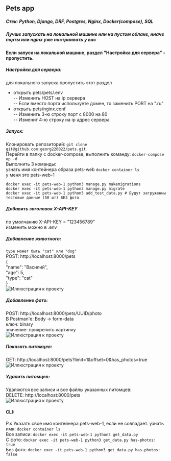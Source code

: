 ## Pets app
##### Стек: Python, Django, DRF, Postgres, Nginx, Docker(compose), SQL  
##### Лучше запускать на локальной машине или на пустом облаке, иначе порты или nginx уже настраивать у вас  
#### Если запуск на локальной машине, раздел "Настройка для сервера" - пропустить.  
##### Настройка для сервера:  
для локального запуска пропустить этот раздел  
- открыть pets/pets/.env  
-- Изменить HOST на ip сервера  
-- Если вместо порта используете домен, то заменить PORT на ".ru"  
- открыть pets/nginx.conf  
-- Изменить 3-ю строку порт с 8000 на 80  
-- Изменит 4-ю строку на ip адрес сервера  
  
  
##### Запуск:  
Клонировать репозиторий: ```git clone git@github.com:georg220022/pets.git```  
Перейти в папку с docker-compose, выполнить команду: ```docker-compose up -d```  
Выполнить 3 команды:  
узнать имя контейнера образа pets-web ```docker container ls```  
у меня это pets-web-1  
```
docker exec -it pets-web-1 python3 manage.py makemigrations  
docker exec -it pets-web-1 python3 manage.py migrate  
docker exec -it pets-web-1 python3 add_test_data.py # Будут загруженны тестовые данные (50 шт) БЕЗ фото  
```  
##### Добавить заголовок X-API-KEY  
по умолчанию X-API-KEY = "123456789"  
изменить можно в .env  
  
##### Добавление животного:  
```type может быть "cat" или "dog"```  
POST: http://localhost:8000/pets  
{  
    "name": "Василий",  
    "age": 5,  
    "type": "cat"   
}  
![Иллюстрация к проекту](https://github.com/georg220022/pets/blob/main/img/add_pet.png)    
##### Добавление фото:  
POST: http://localhost:8000/pets/UUID/photo  
В Postman'e: Body -> form-data  
ключ: binary  
значение: прикрепить картинку  
![Иллюстрация к проекту](https://github.com/georg220022/pets/blob/main/img/add_photo.png)   
##### Показать питомцев:  
GET: http://localhost:8000/pets?limit=1&offset=0&has_photos=true  
![Иллюстрация к проекту](https://github.com/georg220022/pets/blob/main/img/get_pets.png)  
##### Удалить питомцев:  
Удаляются все записи и все файлы указанных питомцев:  
DELETE: http://localhost:8000/pets  
![Иллюстрация к проекту](https://github.com/georg220022/pets/blob/main/img/deleted.png)  
#### CLI:  
P.s Указать свое имя контейнера pets-web-1, если не совпадает. 
узнать имя: ```docker container ls```   
Все записи: ```docker exec -it pets-web-1 python3 get_data.py```   
С фото: ```docker exec -it pets-web-1 python3 get_data.py has-photos: true```  
Без фото: ```docker exec -it pets-web-1 python3 get_data.py has-photos: false```  
